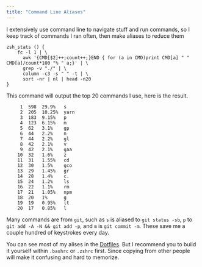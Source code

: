 ```yaml
---
title: "Command Line Aliases"
---
```


I extensively use command line to navigate stuff and run commands, so I keep track of commands I ran often, then make aliases to reduce them

```shell
zsh_stats () {
	fc -l 1 | \
	  awk '{CMD[$2]++;count++;}END { for (a in CMD)print CMD[a] " " CMD[a]/count*100 "% " a;}' | \
	  grep -v "./" | \
	  column -c3 -s " " -t | \
	  sort -nr | nl | head -n20
}
```

This command will output the top 20 commands I use, here is the result.

```
     1	598  29.9%   s
     2	205  10.25%  yarn
     3	183  9.15%   p
     4	123  6.15%   m
     5	62   3.1%    gp
     6	44   2.2%    n
     7	44   2.2%    gl
     8	42   2.1%    v
     9	42   2.1%    gaa
    10	32   1.6%    z
    11	31   1.55%   cd
    12	30   1.5%    gco
    13	29   1.45%   gr
    14	28   1.4%    c.
    15	24   1.2%    ls
    16	22   1.1%    rm
    17	21   1.05%   npm
    18	20   1%      g
    19	19   0.95%   lt
    20	17   0.85%   l
```

Many commands are from `git`, such as `s` is aliased to `git status -sb`, `p` to `git add -A -N && git add -p`, and `m` is `git commit -m`. These save me a couple hundred of keystrokes every day.

You can see most of my alises in the [Dotfiles](https://github.com/narze/dotfiles/blob/master/zsh/config/00_aliases.zsh). But I recommend you to build it yourself within `.bashrc` or `.zshrc` first. Since copying from other people will make it confusing and hard to memorize.